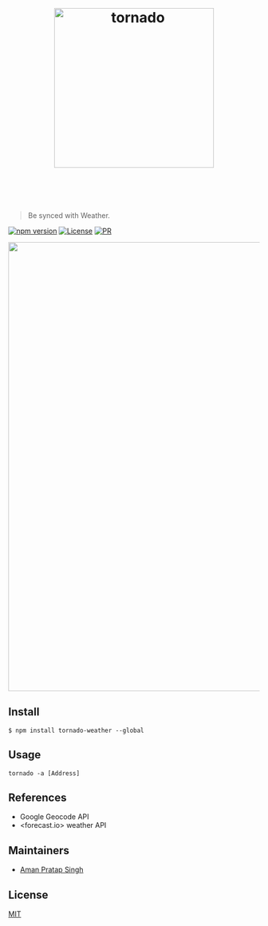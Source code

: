 <h1 align="center">
	<br>
	<br>
	<img width="320" src="https://image.ibb.co/g6dDvc/logo.jpg" alt="tornado">
	<br>
	<br>
	<br>
</h1>

> Be synced with Weather.

[![npm version](https://img.shields.io/badge/npm-v0.0.1-blue.svg)](https://www.npmjs.com/package/tornado-weather)
[![License](https://img.shields.io/badge/license-MIT-ff69b4.svg)](http://aps.mit-license.org)
[![PR](https://img.shields.io/badge/PR-welcome-red.svg)]()

<img src="http://preview.ibb.co/kfAXox/Screenshot_from_2018_02_04_15_13_57.png" alt="" width="900">

## Install

```console
$ npm install tornado-weather --global
```

## Usage

```console
tornado -a [Address]
```

## References

- Google Geocode API
- <forecast.io> weather API

## Maintainers

- [Aman Pratap Singh](https://github.com/apsknight)

## License

[MIT](http://aps.mit-license.org)